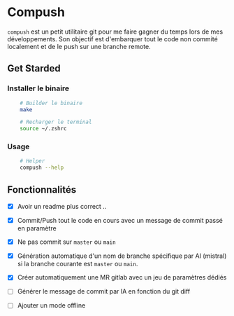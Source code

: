 # Compush

`compush` est un petit utilitaire git pour me faire gagner du temps lors de mes développements.
Son objectif est d'embarquer tout le code non commité localement et de le push sur une branche remote.

## Get Starded

### Installer le binaire

```sh
    # Builder le binaire
    make

    # Recharger le terminal
    source ~/.zshrc
```

### Usage

```sh
    # Helper
    compush --help
```

## Fonctionnalités

* [x] Avoir un readme plus correct ..
* [x] Commit/Push tout le code en cours avec un message de commit passé en paramètre
* [x] Ne pas commit sur `master` ou `main`
* [x] Génération automatique d'un nom de branche spécifique par AI (mistral) si la branche courante est `master` ou `main`.
* [x] Créer automatiquement une MR gitlab avec un jeu de paramètres dédiés
* [ ] Générer le message de commit par IA en fonction du git diff
* [ ] Ajouter un mode offline

